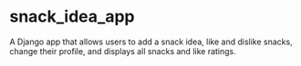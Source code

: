# snack_idea_app
A Django app that allows users to add a snack idea, like and dislike snacks, change their profile, and displays all snacks and like ratings.
